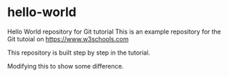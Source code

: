 # hello-world
Hello World repository for Git tutorial
This is an example repository for the Git tutoial on https://www.w3schools.com

This repository is built step by step in the tutorial.

Modifying this to show some difference.
